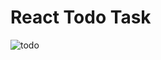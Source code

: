 # React Todo Task


![todo](https://github.com/ujjaval-parmar/Technopeak-Innovations-Task/assets/154329143/b0f19609-7a42-4a47-8f1d-bfe62794142f)
